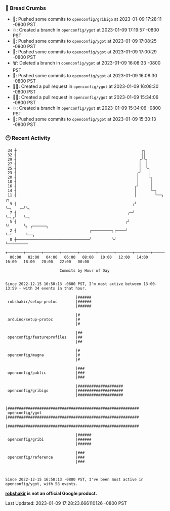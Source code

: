 ### 🍞 Bread Crumbs

 * 🚢: Pushed some commits to `openconfig/gribigo` at 2023-01-09 17:28:11 -0800 PST
 * 💥: Created a branch in `openconfig/ygot` at 2023-01-09 17:19:57 -0800 PST
 * 🚢: Pushed some commits to `openconfig/ygot` at 2023-01-09 17:08:25 -0800 PST
 * 🚢: Pushed some commits to `openconfig/ygot` at 2023-01-09 17:00:29 -0800 PST
 * 🗑: Deleted a branch in `openconfig/ygot` at 2023-01-09 16:08:33 -0800 PST
 * 🚢: Pushed some commits to `openconfig/ygot` at 2023-01-09 16:08:30 -0800 PST
 * ✍🏼: Created a pull request in `openconfig/ygot` at 2023-01-09 16:08:30 -0800 PST
 * ✍🏼: Created a pull request in `openconfig/ygot` at 2023-01-09 15:34:06 -0800 PST
 * 💥: Created a branch in `openconfig/ygot` at 2023-01-09 15:34:06 -0800 PST
 * 🚢: Pushed some commits to `openconfig/ygot` at 2023-01-09 15:30:13 -0800 PST

### 🕘 Recent Activity
```
 34 ┼                                                       ╭╮
 32 ┤                                                       ││
 29 ┤                                                      ╭╯╰╮
 27 ┤                                                      │  │
 25 ┤                                                      │  ╰╮
 23 ┤                                                     ╭╯   │
 20 ┤                                                     │    ╰╮
 18 ┤                                                     │     │
 16 ┤                                                    ╭╯     │
 14 ┤                                                    │      ╰─╮
 11 ┤                                                    │        ╰──╮       ╭╮
  9 ┤                                                   ╭╯           ╰─╮   ╭─╯╰╮
  7 ┤                                                 ╭─╯              ╰─╮╭╯   ╰─╮
  5 ┤                                                ╭╯                  ╰╯      ╰╮ ╭──────╮
  2 ┤                                ╭─────────╮╭────╯                            ╰─╯      ╰──╮
  0 ┼────────────────────────────────╯         ╰╯                                             ╰─────────
    +───────+───────+───────+───────+───────+───────+───────+───────+───────+───────+───────+───────+────
  00:00   02:00   04:00   06:00   08:00   10:00   12:00   14:00   16:00   18:00   20:00   22:00   00:00   

						Commits by Hour of Day


Since 2022-12-15 16:50:13 -0800 PST, I'm most active between 13:00-13:59 - with 34 events in that hour.

```



```
                               |######
 robshakir/setup-protoc        |######
                               |######

                               |#
 arduino/setup-protoc          |#
                               |#

                               |##
 openconfig/featureprofiles    |##
                               |##

                               |#
 openconfig/magna              |#
                               |#

                               |###
 openconfig/public             |###
                               |###

                               |####################
 openconfig/gribigo            |####################
                               |####################

                               |##########################################################
 openconfig/ygot               |##########################################################
                               |##########################################################

                               |######
 openconfig/gribi              |######
                               |######

                               |###
 openconfig/reference          |###
                               |###



Since 2022-12-15 16:50:13 -0800 PST, I've been most active in openconfig/ygot, with 58 events.

```
**[robshakir](mailto:robjs@google.com) is not an official Google product.**  


Last Updated: 2023-01-09 17:28:23.666110126 -0800 PST
